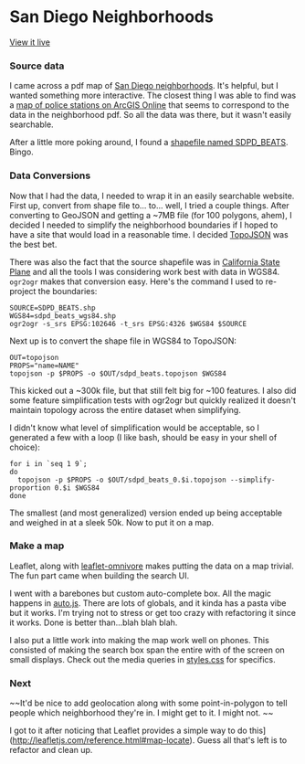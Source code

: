 # San Diego Neighborhoods

[View it live](http://rawr.gr/sdn)

### Source data
I came across a pdf map of [San Diego neighborhoods](http://www.sangis.org/docs/services/San_Diego_neighborhoods.pdf). It's helpful, but I wanted something more interactive. The closest thing I was able to find was a [map of police stations on ArcGIS Online](http://sandiego.maps.arcgis.com/apps/OnePane/basicviewer/index.html?appid=fd71ebb862f241ef9ba4e7159749cb46) that seems to correspond to the data in the neighborhood pdf. So all the data was there, but it wasn't easily searchable.

After a little more poking around, I found a [shapefile named SDPD_BEATS](http://rdw.sandag.org/Default.aspx?dir=Law). Bingo. 

### Data Conversions

Now that I had the data, I needed to wrap it in an easily searchable website. First up, convert from shape file to... to... well, I tried a couple things. After converting to GeoJSON and getting a ~7MB file (for 100 polygons, ahem), I decided I needed to simplify the neighborhood boundaries if I hoped to have a site that would load in a reasonable time. I decided [TopoJSON](https://github.com/mbostock/topojson) was the best bet. 

There was also the fact that the source shapefile was in [California State Plane](http://epsg.io/102646) and all the tools I was considering work best with data in WGS84. `ogr2ogr` makes that conversion easy. Here's the command I used to re-project the boundaries:

```
SOURCE=SDPD_BEATS.shp
WGS84=sdpd_beats_wgs84.shp
ogr2ogr -s_srs EPSG:102646 -t_srs EPSG:4326 $WGS84 $SOURCE
```

Next up is to convert the shape file in WGS84 to TopoJSON:

```
OUT=topojson
PROPS="name=NAME"
topojson -p $PROPS -o $OUT/sdpd_beats.topojson $WGS84
```

This kicked out a ~300k file, but that still felt big for ~100 features. I also did some feature simplification tests with ogr2ogr but quickly realized it doesn't maintain topology across the entire dataset when simplifying. 

I didn't know what level of simplification would be acceptable, so I generated a few with a loop (I like bash, should be easy in your shell of choice):

```
for i in `seq 1 9`;
do
  topojson -p $PROPS -o $OUT/sdpd_beats_0.$i.topojson --simplify-proportion 0.$i $WGS84
done 
```

The smallest (and most generalized) version ended up being acceptable and weighed in at a sleek 50k. Now to put it on a map.

### Make a map

Leaflet, along with [leaflet-omnivore](https://github.com/mapbox/leaflet-omnivore) makes putting the data on a map trivial. The fun part came when building the search UI.

I went with a barebones but custom auto-complete box. All the magic happens in [auto.js](../../tree/master/js/auto.js). There are lots of globals, and it kinda has a pasta vibe but it works. I'm trying not to stress or get too crazy with refactoring it since it works. Done is better than...blah blah blah.

I also put a little work into making the map work well on phones. This consisted of making the search box span the entire with of the screen on small displays. Check out the media queries in [styles.css](../../tree/master/css/styles.css) for specifics.

### Next

~~It'd be nice to add geolocation along with some point-in-polygon to tell people which neighborhood they're in. I might get to it. I might not. ~~

I got to it after noticing that Leaflet provides a simple way to do this](http://leafletjs.com/reference.html#map-locate). Guess all that's left is to refactor and clean up.